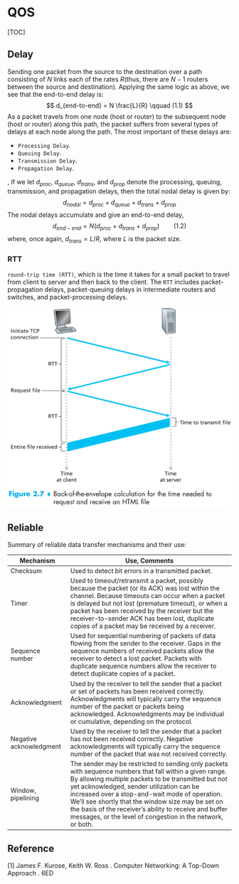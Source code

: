 # QOS

[TOC]



## Delay

Sending one packet from the source to the destination over a path consisting of $N$ links each of the rates $R$(thus, there are $N - 1$ routers between the source and destination). Applying the same logic as above, we see that the end-to-end delay is:
$$
d_{end-to-end} = N \frac{L}{R} \qquad (1.1)
$$
As a packet travels from one node (host or router) to the subsequent node (host or router) along this path, the packet suffers from several types of delays at each node along the path. The most important of these delays are:

- `Processing Delay`.
- `Queuing Delay`.
- `Transmission Delay`.
- `Propagation Delay`.

, If we let $d_{proc}$, $d_{queue}$, $d_{trans}$, and $d_{prop}$ denote the processing, queuing, transmission, and propagation delays, then the total nodal delay is given by:
$$
d_{nodal} = d_{proc} + d_{queue} + d_{trans} + d_{prop}
$$
The nodal delays accumulate and give an end-to-end delay,
$$
d_{end-end} = N(d_{proc} + d_{trans} + d_{prop}) \qquad (1.2)
$$
where, once again, $d_{trans} = L/R$, where $L$ is the packet size.

### RTT

`round-trip time (RTT)`, which is the time it takes for a small packet to travel from client to server and then back to the client. The `RTT` includes packet-propagation delays, packet-queuing delays in intermediate routers and switches, and packet-processing delays.

![rtt_example](res/rtt_example.png)



## Reliable

Summary of reliable data transfer mechanisms and their use:

| Mechanism               | Use, Comments                                                |
| ----------------------- | ------------------------------------------------------------ |
| Checksum                | Used to detect bit errors in a transmitted packet.           |
| Timer                   | Used to timeout/retransmit a packet, possibly because the packet (or its ACK) was lost within the channel. Because timeouts can occur when a packet is delayed but not lost (premature timeout), or when a packet has been received by the receiver but the receiver-to-sender ACK has been lost, duplicate copies of a packet may be received by a receiver. |
| Sequence number         | Used for sequential numbering of packets of data flowing from the sender to the receiver. Gaps in the sequence numbers of received packets allow the receiver to detect a lost packet. Packets with duplicate sequence numbers allow the receiver to detect duplicate copies of a packet. |
| Acknowledgment          | Used by the receiver to tell the sender that a packet or set of packets has been received correctly. Acknowledgments will typically carry the sequence number of the packet or packets being acknowledged. Acknowledgments may be individual or cumulative, depending on the protocol. |
| Negative acknowledgment | Used by the receiver to tell the sender that a packet has not been received correctly. Negative acknowledgments will typically carry the sequence number of the packet that was not received correctly. |
| Window, pipelining      | The sender may be restricted to sending only packets with sequence numbers that fall within a given range. By allowing multiple packets to be transmitted but not yet acknowledged, sender utilization can be increased over a stop-and-wait mode of operation. We’ll see shortly that the window size may be set on the basis of the receiver’s ability to receive and buffer messages, or the level of congestion in the network, or both. |



## Reference

[1] James F. Kurose, Keith W. Ross . Computer Networking: A Top-Down Approach . 6ED
